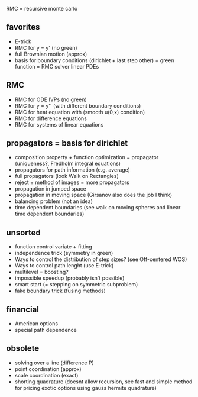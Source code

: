 RMC = recursive monte carlo
## favorites
- E-trick
- RMC for y = y' (no green)
- full Brownian motion (approx)
- basis for boundary conditions (dirichlet + last step other) + green function = RMC solver linear PDEs

## RMC
- RMC for ODE IVPs (no green)
- RMC for y = y'' (with different boundary conditions)
- RMC for heat equation with (smooth u(0,x) condition)
- RMC for difference equations
- RMC for systems of linear equations 

## propagators = basis for dirichlet
- composition property + function optimization = propagator (uniqueness?, Fredholm integral equations)
- propagators for path information (e.g. average)
- full propagators (look Walk on Rectangles)
- reject + method of images = more propagators
- propagation in jumped space
- propagation in moving space (Girsanov also does the job I think)
- balancing problem  (not an idea)
- time dependent boundaries (see walk on moving spheres and linear time dependent boundaries)

## unsorted
- function control variate + fitting
- independence trick (symmetry in green)
- Ways to control the distribution of step sizes? (see Off-centered WOS)
- Ways to control path lenght (use E-trick)
- multilevel = boosting?
- impossible speedup (probably isn't possible)
- smart start (= stepping on symmetric subproblem)
- fake boundary trick (fusing methods)


## financial
- American options
- special path dependence

## obsolete
- solving over a line (difference P) 
- point coordination (approx)
- scale coordination (exact) 
- shorting quadrature (doesnt allow recursion, see fast and simple method for pricing exotic options using gauss hermite quadrature)


